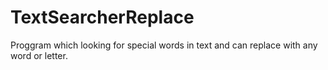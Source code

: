 # TextSearcherReplace
Proggram which looking for special words in text and can replace with any word or letter.
